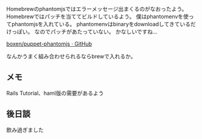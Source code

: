 Homebrewのphantomjsではエラーメッセージ出まくるのがなおったよう。
Homebrewではパッチを当ててビルドしているよう。
僕はphantomenvを使ってphantomjsを入れている。
phantomenvはbinaryをdownloadしてきているだけっぽい。
なのでパッチがあたっていない。
かなしいですね...

[boxen/puppet-phantomjs · GitHub](https://github.com/boxen/puppet-phantomjs)

なんかうまく組み合わせられるならbrewで入れるか。

## メモ
Rails Tutorial、haml版の需要があるよう

## 後日談
飲み過ぎました
